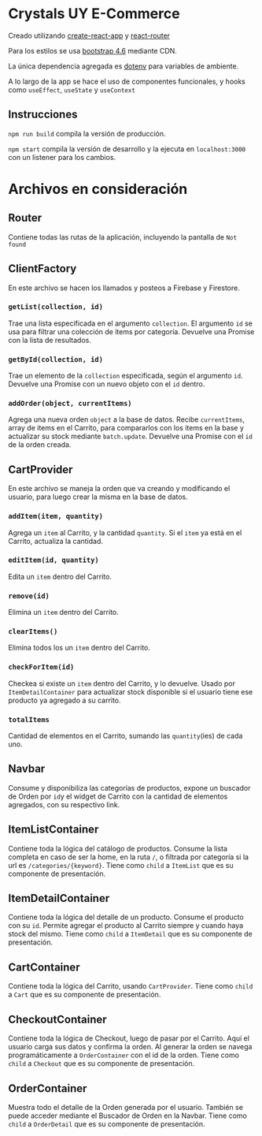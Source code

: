 # Crystals UY E-Commerce

Creado utilizando [create-react-app](https://github.com/facebook/create-react-app) y [react-router](https://github.com/remix-run/react-router)

Para los estilos se usa [bootstrap 4.6](https://getbootstrap.com/docs/4.6/getting-started/introduction/) mediante CDN.

La única dependencia agregada es [dotenv](https://www.npmjs.com/package/dotenv) para variables de ambiente.

A lo largo de la app se hace el uso de componentes funcionales, y hooks como `useEffect`, `useState` y `useContext`

## Instrucciones

`npm run build` compila la versión de producción.

`npm start` compila la versión de desarrollo y la ejecuta en `localhost:3000` con un listener para los cambios.

# Archivos en consideración

## Router

Contiene todas las rutas de la aplicación, incluyendo la pantalla de `Not found`

## ClientFactory

En este archivo se hacen los llamados y posteos a Firebase y Firestore.

### `getList(collection, id)`

Trae una lista especificada en el argumento `collection`. El argumento `id` se usa para filtrar una colección de items por categoría.
Devuelve una Promise con la lista de resultados.

### `getById(collection, id)`

Trae un elemento de la `collection` especificada, según el argumento `id`.
Devuelve una Promise con un nuevo objeto con el `id` dentro.

### `addOrder(object, currentItems)`

Agrega una nueva orden `object` a la base de datos. Recibe `currentItems`, array de items en el Carrito, para compararlos con los items en la base y actualizar su stock mediante `batch.update`.
Devuelve una Promise con el `id` de la orden creada.

## CartProvider

En este archivo se maneja la orden que va creando y modificando el usuario, para luego crear la misma en la base de datos.

### `addItem(item, quantity)`

Agrega un `item` al Carrito, y la cantidad `quantity`. Si el `item` ya está en el Carrito, actualiza la cantidad.

### `editItem(id, quantity)`

Edita un `item` dentro del Carrito.

### `remove(id)`

Elimina un `item` dentro del Carrito.

### `clearItems()`

Elimina todos los un `item` dentro del Carrito.

### `checkForItem(id)`

Checkea si existe un `item` dentro del Carrito, y lo devuelve. Usado por `ItemDetailContainer` para actualizar stock disponible si el usuario tiene ese producto ya agregado a su carrito.

### `totalItems`

Cantidad de elementos en el Carrito, sumando las `quantity`(ies) de cada uno.

## Navbar

Consume y disponibiliza las categorías de productos, expone un buscador de Orden por `id`y el widget de Carrito con la cantidad de elementos agregados, con su respectivo link.

## ItemListContainer

Contiene toda la lógica del catálogo de productos. Consume la lista completa en caso de ser la home, en la ruta `/`, o filtrada por categoría si la url es `/categories/{keyword}`. Tiene como `child` a `ItemList` que es su componente de presentación.

## ItemDetailContainer

Contiene toda la lógica del detalle de un producto. Consume el producto con su `id`. Permite agregar el producto al Carrito siempre y cuando haya stock del mismo. Tiene como `child` a `ItemDetail` que es su componente de presentación.

## CartContainer

Contiene toda la lógica del Carrito, usando `CartProvider`. Tiene como `child` a `Cart` que es su componente de presentación.

## CheckoutContainer

Contiene toda la lógica de Checkout, luego de pasar por el Carrito. Aquí el usuario carga sus datos y confirma la orden. Al generar la orden se navega programáticamente a `OrderContainer` con el id de la orden. Tiene como `child` a `Checkout` que es su componente de presentación.

## OrderContainer

Muestra todo el detalle de la Orden generada por el usuario. También se puede acceder mediante el Buscador de Orden en la Navbar. Tiene como `child` a `OrderDetail` que es su componente de presentación.
